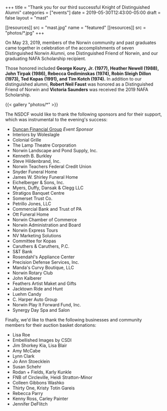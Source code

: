 +++
title = "Thank you for our third successful Knight of Distinguished Alumni"
categories = ["events"]
date    = 2019-05-30T12:43:00-05:00
draft   = false
layout  = "mast"

[[resources]]
  src  = "mast.jpg"
  name = "featured"
[[resources]]
  src  = "photos/*.jpg"
+++

On May 23, 2019, members of the Norwin community and past graduates came together in celebration of the accomplishments of seven Distinguished Norwin Alumni, one Distinguished Friend of Norwin, and our graduating NAFA Scholarship recipient.

Those honored included **George Koury, Jr. (1977), Heather Newell (1988), John Tirpak (1986), Rebecca Gediminskas (1974), Robin Sleigh Dillon (1973), Ted Kopas (1991), and Tim Kotch (1974).** In addition to our distinguished alumni, **Robert Neil Faust** was honored as a Distinguished Friend of Norwin and **Victoria Saunders** was received the 2019 NAFA Scholarship.

{{< gallery "photos/*" >}}

The NSDCF would like to thank the following sponsors and  for their support, which was instrumental to the evening's success:

<ul class="list--col">
  <li class="list__li"><a href="https://duncangrp.com" target="_blank" alt="Duncan Financial Group">Duncan Financial Group</a> <em>Event Sponsor</em></li>
  <li class="list__li">Interiors by Woleslagle</li>
  <li class="list__li">Colonial Grille</li>
  <li class="list__li">The Lamp Theatre Corporation</li>
  <li class="list__li">Norwin Landscape and Pond Supply, Inc.</li>
  <li class="list__li">Kenneth B. Burkley</li>
  <li class="list__li">Steve Hildenbrand, Inc.</li>
  <li class="list__li">Norwin Teachers Federal Credit Union</li>
  <li class="list__li">Snyder Funeral Home</li>
  <li class="list__li">James W. Shirley Funeral Home</li>
  <li class="list__li">Eichelberger & Sons, Inc.</li>
  <li class="list__li">Myers, Duffy, Dansak & Clegg LLC</li>
  <li class="list__li">Stratigos Banquet Centre</li>
  <li class="list__li">Somerset Trust Co.</li>
  <li class="list__li">Petrillo Jones, LLC</li>
  <li class="list__li">Commercial Bank and Trust of PA</li>
  <li class="list__li">Ott Funeral Home</li>
  <li class="list__li">Norwin Chamber of Commerce</li>
  <li class="list__li">Norwin Administration and Board</li>
  <li class="list__li">Norwin Express Tours</li>
  <li class="list__li">NV Marketing Solutions</li>
  <li class="list__li">Committee for Kopas</li>
  <li class="list__li">Caruthers & Caruthers, P.C.</li>
  <li class="list__li">S&T Bank</li>
  <li class="list__li">Rosendahl's Appliance Center</li>
  <li class="list__li">Precision Defense Services, Inc.</li>
  <li class="list__li">Manda's Curvy Boutique, LLC</li>
  <li class="list__li">Norwin Rotary Club</li>
  <li class="list__li">John Kalberer</li>
  <li class="list__li">Feathers Artist Maket and Gifts</li>
  <li class="list__li">Jacktown Ride and Hunt</li>
  <li class="list__li">Luehm Candy</li>
  <li class="list__li">C. Harper Auto Group</li>
  <li class="list__li">Norwin Play It Forward Fund, Inc.</li>
  <li class="list__li">Synergy Day Spa and Salon</li>
</ul>

Finally, we'd like to thank the following businesses and community members for their auction basket donations:

<ul class="list--col">
  <li class="list__li">Lisa Roe</li>
  <li class="list__li">Embellished Images by CSDI</li>
  <li class="list__li">Jim Shorkey Kia, Lisa Blair</li>
  <li class="list__li">Amy McCabe</li>
  <li class="list__li">Lynn Clark</li>
  <li class="list__li">Jo Ann Stoecklein</li>
  <li class="list__li">Susan Schehr</li>
  <li class="list__li">Rodan + Fields, Karly Kunkle</li>
  <li class="list__li">FNB of Circleville, Heidi Stratton-Minor</li>
  <li class="list__li">Colleen Gibbons Washko</li>
  <li class="list__li">Thirty One, Kristy Totin Gareis</li>
  <li class="list__li">Rebecca Parry</li>
  <li class="list__li">Kenny Ross, Carley Painter</li>
  <li class="list__li">Jennifer DeFlitch</li>
</ul>
